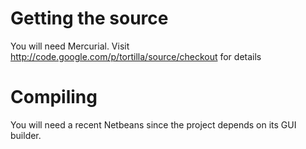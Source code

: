 # Getting the source #

You will need Mercurial. Visit http://code.google.com/p/tortilla/source/checkout for details

# Compiling #

You will need a recent Netbeans since the project depends on its GUI builder.